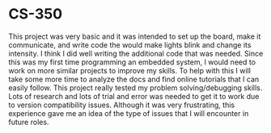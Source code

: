 # CS-350
This project was very basic and it was intended to set up the board, make it communicate, and write code the would make lights blink and change its intensity. I think I did well writing the additional code that was needed. Since this was my first time programming an embedded system, I would need to work on more similar projects to improve my skills. To help with this I will take some more time  to analyze the docs and find online tutorials that I can easily follow. This project really tested my problem solving/debugging skills. Lots of research and lots of trial and error was needed to get it to work due to version compatibility issues. Although it was very frustrating, this experience gave me an idea of the type of issues that I will encounter in future roles.
